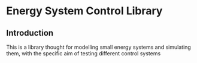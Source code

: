 # Energy System Control Library

## Introduction
This is a library thought for modelling small energy systems and simulating them, with the specific aim of testing different control systems